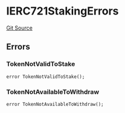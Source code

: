 # IERC721StakingErrors
[Git Source](https://github.com/thrackle-io/tron/blob/ee06788a23623ed28309de5232eaff934d34a0fe/src/common/IErrors.sol)


## Errors
### TokenNotValidToStake

```solidity
error TokenNotValidToStake();
```

### TokenNotAvailableToWithdraw

```solidity
error TokenNotAvailableToWithdraw();
```

